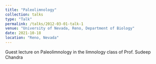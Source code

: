 ```yaml
---
title: "Paleolimnology"
collection: talks
type: "Talk"
permalink: /talks/2012-03-01-talk-1
venue: "University of Nevada, Reno, Department of Biology"
date: 2021-10-18
location: "Reno, Nevada"
---
```


Guest lecture on Paleolimnology in the limnology class of Prof. Sudeep Chandra 
